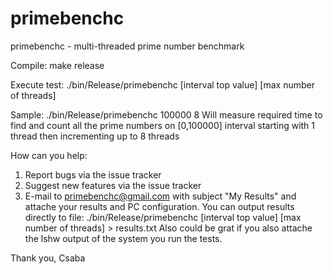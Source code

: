 primebenchc
===========

primebenchc - multi-threaded prime number benchmark

Compile:
make release

Execute test:
./bin/Release/primebenchc [interval top value] [max number of threads]

Sample:
./bin/Release/primebenchc 100000 8
Will measure required time to find and count all the prime numbers on [0,100000] interval starting with 1 thread then incrementing up to 8 threads

How can you help:
1. Report bugs via the issue tracker
2. Suggest new features via the issue tracker
3. E-mail to <primebenchc@gmail.com> with subject "My Results" and attache your results and PC configuration.
You can output results directly to file: ./bin/Release/primebenchc [interval top value] [max number of threads] > results.txt
Also could be grat if you also attache the lshw output of the system you run the tests.

Thank you,
Csaba
